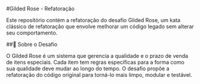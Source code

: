 #Gilded Rose - Refatoração

Este repositório contém a refatoração do desafio Gilded Rose, um kata clássico de refatoração que envolve melhorar um código legado sem alterar seu comportamento.

##📌 Sobre o Desafio

O Gilded Rose é um sistema que gerencia a qualidade e o prazo de venda de itens especiais. Cada item tem regras específicas para a forma como sua qualidade deve mudar ao longo do tempo. O desafio propõe a refatoração do código original para torná-lo mais limpo, modular e testável.